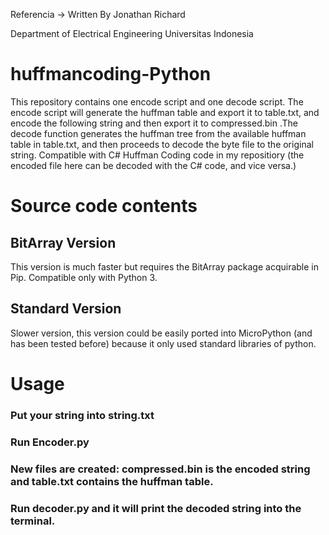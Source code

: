 Referencia -> Written By Jonathan Richard

Department of Electrical Engineering Universitas Indonesia
# huffmancoding-Python
This repository contains one encode script and one decode script. The encode script will generate the huffman table and export it to table.txt, and encode the following string  and then export it to compressed.bin .The decode function generates the huffman tree from the available huffman table in table.txt, and then proceeds to decode the byte file to the original string. Compatible with C# Huffman Coding code in my repositiory (the encoded file here can be decoded with the C# code, and vice versa.)

# Source code contents
## BitArray Version
This version is much faster but requires the BitArray package acquirable in Pip. Compatible only with Python 3. 
## Standard Version
Slower version, this version could be easily ported into MicroPython (and has been tested before) because it only used standard libraries of python. 

# Usage
### Put your string into string.txt 
### Run Encoder.py
### New files are created: compressed.bin is the encoded string and table.txt contains the huffman table. 
### Run decoder.py and it will print the decoded string into the terminal. 

